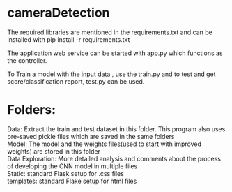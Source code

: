# cameraDetection
The required libraries are mentioned in the requirements.txt and can be installed with 
pip install -r requirements.txt

The application web service can be started with app.py which functions as the controller. 

To Train a model with the input data , use the train.py and to test and get score/classification report, test.py can be used.

# Folders:
  Data: Extract the train and test dataset in this folder. This program also uses pre-saved pickle files which are saved in the same folders \
  Model: The model and the weights files(used to start with improved weights) are stored in this folder \
  Data Exploration: More detailed analysis and comments about the process of developing the CNN model in multiple files \
  Static: standard Flask setup for .css files \
  templates: standard Flake setup for html files 
  
 
  
